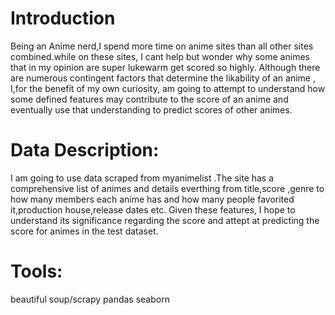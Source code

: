 
# Introduction

Being an Anime nerd,I spend more time on anime sites than all other sites combined.while on these sites, 
I cant help but wonder why some animes that in my opinion are super lukewarm get scored so highly. Although there are numerous 
contingent factors that determine the likability of an anime , I,for the benefit of my own curiosity, am going to attempt to understand 
how some defined features may contribute to the score of an anime and eventually use that understanding to predict scores of other animes.

# Data Description:

I am going to use data scraped from myanimelist .The site has a comprehensive list of animes and details everthing from title,score 
,genre to how many members each anime has and how many people favorited it,production house,release dates etc.
Given these features, I hope to understand its significance regarding the score and attept at predicting the score for animes 
in the test dataset.


# Tools:
beautiful soup/scrapy
pandas
seaborn



